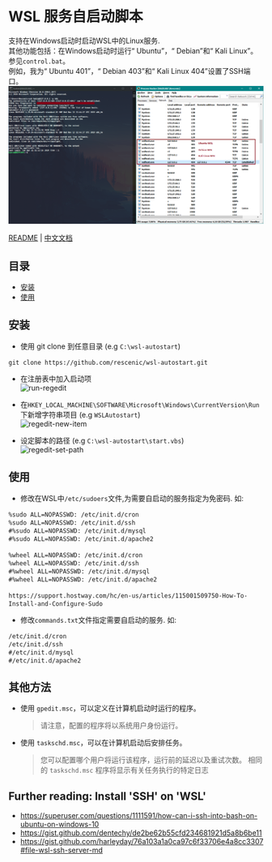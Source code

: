 # WSL 服务自启动脚本
支持在Windows启动时启动WSL中的Linux服务.<br/>
其他功能包括：在Windows启动时运行“ Ubuntu”，“ Debian”和“ Kali Linux”。 参见`control.bat`。<br/>
例如，我为“ Ubuntu 401”，“ Debian 403”和“ Kali Linux 404”设置了SSH端口。<br/>
![ssh-test](doc/ssh-test.png)


[README](README.md) | [中文文档](README_zh.md)

## 目录

* [安装](#安装)
* [使用](#使用)

## 安装

* 使用 git clone 到任意目录 (e.g `C:\wsl-autostart`)
``` shell
git clone https://github.com/rescenic/wsl-autostart.git
```

* 在注册表中加入启动项 <br/>
![run-regedit](doc/run-regedit.png)

* 在`HKEY_LOCAL_MACHINE\SOFTWARE\Microsoft\Windows\CurrentVersion\Run`下新增字符串项目 (e.g `WSLAutostart`) <br/>
![regedit-new-item](doc/regedit-new-item.png)

* 设定脚本的路径 (e.g `C:\wsl-autostart\start.vbs`) <br/>
![regedit-set-path](doc/regedit-set-path.png)

## 使用

* 修改在WSL中`/etc/sudoers`文件,为需要自启动的服务指定为免密码.
如:
``` sudoers
%sudo ALL=NOPASSWD: /etc/init.d/cron
%sudo ALL=NOPASSWD: /etc/init.d/ssh
#%sudo ALL=NOPASSWD: /etc/init.d/mysql
#%sudo ALL=NOPASSWD: /etc/init.d/apache2

%wheel ALL=NOPASSWD: /etc/init.d/cron
%wheel ALL=NOPASSWD: /etc/init.d/ssh
#%wheel ALL=NOPASSWD: /etc/init.d/mysql
#%wheel ALL=NOPASSWD: /etc/init.d/apache2

https://support.hostway.com/hc/en-us/articles/115001509750-How-To-Install-and-Configure-Sudo
```
* 修改`commands.txt`文件指定需要自启动的服务.
如:
``` shell
/etc/init.d/cron
/etc/init.d/ssh
#/etc/init.d/mysql
#/etc/init.d/apache2
```

## 其他方法
* 使用 `gpedit.msc`，可以定义在计算机启动时运行的程序。
  > 请注意，配置的程序将以系统用户身份运行。
* 使用 `taskschd.msc`，可以在计算机启动后安排任务。
  > 您可以配置哪个用户将运行该程序，运行前的延迟以及重试次数。
相同的 `taskschd.msc` 程序将显示有关任务执行的特定日志

## Further reading: Install 'SSH' on 'WSL'
* https://superuser.com/questions/1111591/how-can-i-ssh-into-bash-on-ubuntu-on-windows-10
* https://gist.github.com/dentechy/de2be62b55cfd234681921d5a8b6be11
* https://gist.github.com/harleyday/76a103a1a0ca97c6f33706e4a8cc3307#file-wsl-ssh-server-md